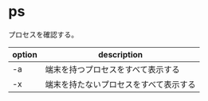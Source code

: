 # ps

プロセスを確認する。

| option | description                            |
| ------ | -------------------------------------- |
| -a     | 端末を持つプロセスをすべて表示する     |
| -x     | 端末を持たないプロセスをすべて表示する |
